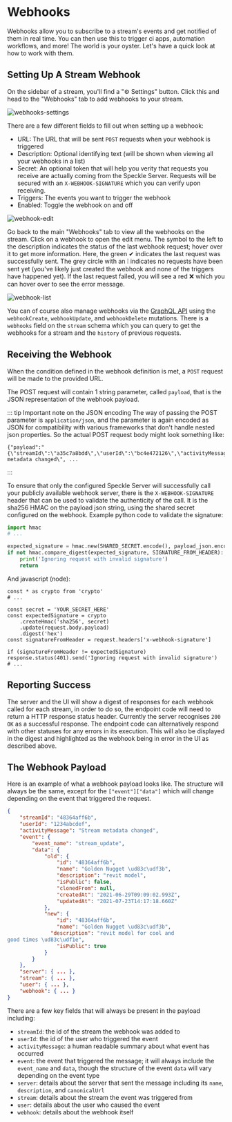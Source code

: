 # Webhooks

Webhooks allow you to subscribe to a stream's events and get notified of them in real time. You can then use this to trigger ci apps, automation workflows, and more! The world is your oyster. Let's have a quick look at how to work with them.

## Setting Up A Stream Webhook

On the sidebar of a stream,  you'll find a "⚙ Settings" button. Click this and head to the "Webhooks" tab to add webhooks to your stream.

![webhooks-settings](https://user-images.githubusercontent.com/7717434/126977638-67d2958c-12d2-40b2-aef3-da5a01451773.gif)

There are a few different fields to fill out when setting up a webhook:

- URL: The URL that will be sent `POST` requests when your webhook is triggered
- Description: Optional identifying text (will be shown when viewing all your webhooks in a list)
- Secret: An optional token that will help you verity that requests you receive are actually coming from the Speckle Server. Requests will be secured with an `X-WEBHOOK-SIGNATURE` which you can verify upon receiving.
- Triggers: The events you want to trigger the webhook
- Enabled: Toggle the webhook on and off

![webhook-edit](https://user-images.githubusercontent.com/7717434/126979041-ac01d1f7-e9d3-455c-ab4f-7154ab891a96.png)

Go back to the main "Webhooks" tab to view all the webhooks on the stream. Click on a webhook to open the edit menu. The symbol to the left to the description indicates the status of the last webhook request; hover over it to get more information. Here, the green ✔ indicates the last request was successfully sent. The grey circle with an ❕ indicates no requests have been sent yet (you've likely just created the webhook and none of the triggers have happened yet). If the last request failed, you will see a red ❌ which you can hover over to see the error message.

![webhook-list](https://user-images.githubusercontent.com/7717434/126981792-d1a66613-43d9-4992-a8e2-fe692b68198e.png)

You can of course also manage webhooks via the [GraphQL API](/dev/server-graphql-api) using the `webhookCreate`, `webhookUpdate`, and `webhookDelete` mutations. There is a `webhooks` field on the `stream` schema which you can query to get the webhooks for a stream and the `history` of previous requests.

## Receiving the Webhook
When the condition defined in the webhook definition is met, a `POST` request will be made to the provided URL.

The POST request will contain 1 string parameter, called `payload`, that is the JSON representation of the webhook payload.

::: tip Important note on the JSON encoding
The way of passing the POST parameter is `application/json`, and the parameter is again encoded as JSON for compatibility with various frameworks that don't handle nested json properties.
So the actual POST request body might look something like:
```
{"payload":"{\"streamId\":\"a35c7a8bdd\",\"userId\":\"bc4e472126\",\"activityMessage\":\"Stream metadata changed\", ...
```
:::

To ensure that only the configured Speckle Server will successfully call your publicly available webhook server, there is the `X-WEBHOOK-SIGNATURE` header that can be used to validate the authenticity of the call.
It is the sha256 HMAC on the payload json string, using the shared secret configured on the webhook.
Example python code to validate the signature:
```python
import hmac
# ...

expected_signature = hmac.new(SHARED_SECRET.encode(), payload_json.encode(), 'sha256').hexdigest()
if not hmac.compare_digest(expected_signature, SIGNATURE_FROM_HEADER):
    print('Ignoring request with invalid signature')
    return
```
And javascript (node):
```node
const * as crypto from 'crypto'
# ...

const secret = 'YOUR_SECRET_HERE'
const expectedSignature = crypto
    .createHmac('sha256', secret)
    .update(request.body.payload)
    .digest('hex')
const signatureFromHeader = request.headers['x-webhook-signature']

if (signatureFromHeader != expectedSignature) response.status(401).send('Ignoring request with invalid signature')
# ...
```
## Reporting Success
The server and the UI will show a digest of responses for each webhook called for each stream, in order to do so, the endpoint code will need to return a HTTP response status header. Currently the server recognises `200 OK` as a successful response. The endpoint code can alternatively respond with other statuses for any errors in its execution. This will also be displayed in the digest and highlighted as the webhook being in error in the UI as described above.

## The Webhook Payload

Here is an example of what a webhook payload looks like. The structure will always be the same, except for the `["event"]["data"]` which will change depending on the event that triggered the request.

```json
{
    "streamId": "48364aff6b",
    "userId": "1234abcdef",
    "activityMessage": "Stream metadata changed",        
    "event": {
        "event_name": "stream_update",
        "data": {
            "old": {
                "id": "48364aff6b",
                "name": "Golden Nugget \ud83c\udf3b",    
                "description": "revit model",
                "isPublic": false,
                "clonedFrom": null,
                "createdAt": "2021-06-29T09:09:02.993Z", 
                "updatedAt": "2021-07-23T14:17:18.660Z"  
            },
            "new": {
                "id": "48364aff6b",
                "name": "Golden Nugget \ud83c\udf3b",    
              "description": "revit model for cool and 
good times \ud83c\udf1e",
                "isPublic": true
            }
        }
    },
    "server": { ... },
    "stream": { ... },
    "user": { ... },
    "webhook": { ... }
}
```

There are a few key fields that will always be present in the payload including:

- `streamId`: the id of the stream the webhook was added to
- `userId`: the id of the user who triggered the event
- `activityMessage`: a human readable summary about what event has occurred
- `event`: the event that triggered the message; it will always include the `event_name` and `data`, though the structure of the event `data` will vary depending on the event type
- `server`: details about the server that sent the message including its `name`, `description`, and `canonicalUrl`
- `stream`: details about the stream the event was triggered from
- `user`: details about the user who caused the event
- `webhook`: details about the webhook itself

